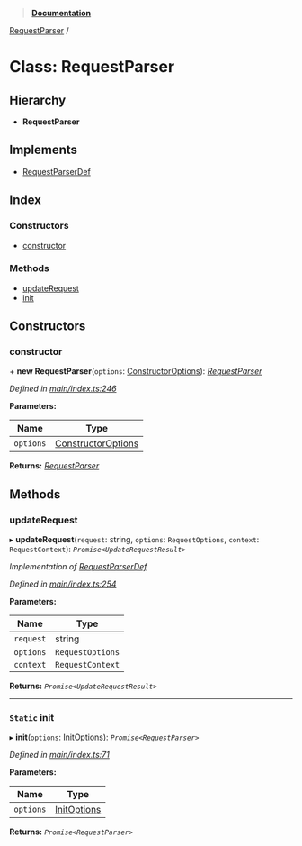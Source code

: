 > **[Documentation](../README.md)**

[RequestParser](requestparser.md) /

# Class: RequestParser

## Hierarchy

* **RequestParser**

## Implements

* [RequestParserDef](../interfaces/requestparserdef.md)

## Index

### Constructors

* [constructor](requestparser.md#constructor)

### Methods

* [updateRequest](requestparser.md#updaterequest)
* [init](requestparser.md#static-init)

## Constructors

###  constructor

\+ **new RequestParser**(`options`: [ConstructorOptions](../interfaces/constructoroptions.md)): *[RequestParser](requestparser.md)*

*Defined in [main/index.ts:246](https://github.com/badbatch/graphql-box/blob/22b398c/packages/request-parser/src/main/index.ts#L246)*

**Parameters:**

Name | Type |
------ | ------ |
`options` | [ConstructorOptions](../interfaces/constructoroptions.md) |

**Returns:** *[RequestParser](requestparser.md)*

## Methods

###  updateRequest

▸ **updateRequest**(`request`: string, `options`: `RequestOptions`, `context`: `RequestContext`): *`Promise<UpdateRequestResult>`*

*Implementation of [RequestParserDef](../interfaces/requestparserdef.md)*

*Defined in [main/index.ts:254](https://github.com/badbatch/graphql-box/blob/22b398c/packages/request-parser/src/main/index.ts#L254)*

**Parameters:**

Name | Type |
------ | ------ |
`request` | string |
`options` | `RequestOptions` |
`context` | `RequestContext` |

**Returns:** *`Promise<UpdateRequestResult>`*

___

### `Static` init

▸ **init**(`options`: [InitOptions](../interfaces/initoptions.md)): *`Promise<RequestParser>`*

*Defined in [main/index.ts:71](https://github.com/badbatch/graphql-box/blob/22b398c/packages/request-parser/src/main/index.ts#L71)*

**Parameters:**

Name | Type |
------ | ------ |
`options` | [InitOptions](../interfaces/initoptions.md) |

**Returns:** *`Promise<RequestParser>`*